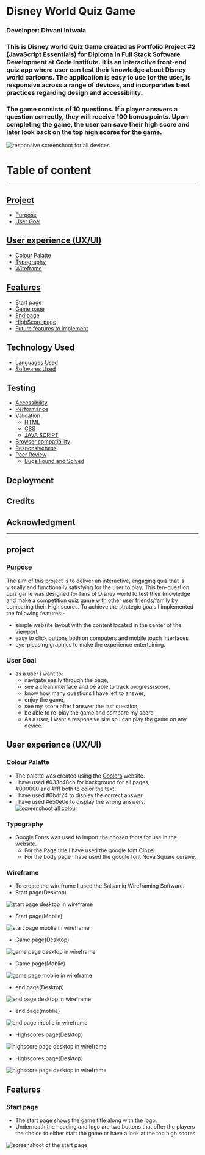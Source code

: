 # Disney World Quiz Game
### Developer: Dhvani Intwala

### This is Disney world Quiz Game created as Portfolio Project #2 (JavaScript Essentials) for Diploma in Full Stack Software Development at Code Institute. It is an interactive front-end quiz app where user can test their knowledge about Disney world cartoons. The application is easy to use for the user, is responsive across a range of devices, and incorporates best practices regarding design and accessibility. 
### The game consists of 10 questions. If a player answers a question correctly, they will receive 100 bonus points. Upon completing the game, the user can save their high score and later look back on the top high scores for the game. 

![responsive screenshoot for all devices](readme-img/responsive-screen-Quiz.png)

# Table of content
----
## [Project](#project-1)
- [Purpose](#purpose)
- [User Goal](#user-goal)
## [User experience (UX/UI)](#user-experience-uxui-1)
- [Colour Palatte](#colour-palatte)
- [Typography](#typography)
- [Wireframe](#wireframe)
## [Features](#features-1)
- [Start page](#start-page)
- [Game page](#game-page)
- [End page](#end-page)
- [HighScore page](#highScore-page)
- [Future features to implement](#future-features-to-implement)
## Technology Used
- [Languages Used](#languagesused)
- [Softwares Used](#softwaresused)
## Testing 
- [Accessibility](#accessibility)
- [Performance](#performance)
- [Validation](#validation)
    - [HTML](#html)
    - [CSS](#css)
    - [JAVA SCRIPT](#javascript)
- [Browser compatibility](#browsercompatibility)
- [Responsiveness](#responsiveness)
- [Peer Review](#peerreview)
    - [Bugs Found and Solved](#bugsfoundandsolved)
## Deployment
## Credits
## Acknowledgment

----
## project 
### **Purpose**
The aim of this project is to deliver an interactive, engaging quiz that is visually and functionally satisfying for the user to play.
This ten-question quiz game was designed for fans of Disney world to test their knowledge and make a competition quiz game with other user friends/family by comparing their High scores.
To achieve the strategic goals I implemented the following features:-
- simple website layout with the content located in the center of the viewport
- easy to click buttons both on computers and mobile touch interfaces
- eye-pleasing graphics to make the experience entertaining.

### **User Goal**
- as a user i want to:
    - navigate easily through the page,
    - see a clean interface and be able to track progress/score,
    - know how many questions I have left to answer,
    - enjoy the game,
    - see my score after I answer the last question,
    - be able to re-play the game and compare my score
    - As a user, I want a responsive site so I can play the game on any device.

## User experience (UX/UI)
### **Colour Palatte**
- The palette was created using the [Coolors](https://coolors.co/) website.
- I have used #033c48cb for background for all pages,       
  #000000 and #fff both to color the text.
- I have used #0bdf24 to display the correct answer.
- I have used #e50e0e to display the wrong answers.
![ screenshoot all colour](readme-img/colour-palatte.png)

### **Typography**
- Google Fonts was used to import the chosen fonts for use in the website.
    - For the Page title I have used the google font Cinzel.
    - For the body page I have used the google font Nova Square cursive.

### **Wireframe**
- To create the wireframe I used the Balsamiq Wireframing Software.
- Start page(Desktop)

![ start page desktop in wireframe](readme-img/desktop-wireframe.png)

- Start page(Moblie)

![ start page moblie in wireframe](readme-img/mobile-wireframe.png)

- Game page(Desktop)

![ game page desktop in wireframe](readme-img/gamepage-wireframe.png)

- Game page(Moblie)

![game page moblie in wireframe](readme-img/gamepage-moblie-wireframe.png)

- end page(Desktop)

![end page desktop in wireframe](readme-img/endpage-wireframe.png)

- end page(moblie)

![end page moblie in wireframe](readme-img/endpage-moblie-wireframe.png)

- Highscores page(Desktop)

![highscore page desktop in wireframe](readme-img/highscore-wireframe.png)

- Highscores page(Desktop)

![highscore page desktop in wireframe](readme-img/highscore-moblie-wireframe.png)

## Features
### **Start page**

- The start page shows the game title along with the logo. 
- Underneath the heading and logo are two buttons that offer the players the choice to either start the game or have a look at the top high scores.

![screenshoot of the start page](readme-img/Start-page.png)



    







